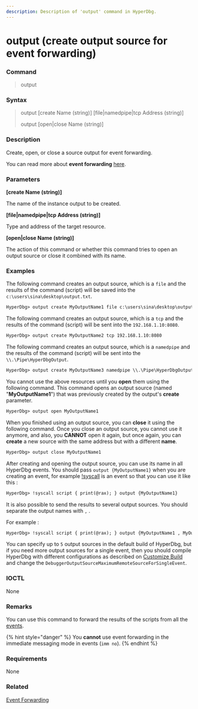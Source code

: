 ```yaml
---
description: Description of 'output' command in HyperDbg.
---
```


# output (create output source for event forwarding)

### Command

> output

### Syntax

> output \[create Name (string)] \[file|namedpipe|tcp Address (string)]&#x20;
>
> output \[open|close Name (string)]&#x20;

### Description

Create, open, or close a source output for event forwarding.

You can read more about **event forwarding** [here](https://docs.hyperdbg.org/tips-and-tricks/misc/event-forwarding).

### Parameters

**\[create Name (string)]**

The name of the instance output to be created.

**\[file|namedpipe|tcp Address (string)]**&#x20;

Type and address of the target resource.

**\[open|close Name (string)]**

The action of this command or whether this command tries to open an output source or close it combined with its name.

### Examples

The following command creates an output source, which is a `file` and the results of the command (script) will be saved into the `c:\users\sina\desktop\output.txt`.

```diff
HyperDbg> output create MyOutputName1 file c:\users\sina\desktop\output.txt
```

The following command creates an output source, which is a `tcp` and the results of the command (script) will be sent into the `192.168.1.10:8080`.

```diff
HyperDbg> output create MyOutputName2 tcp 192.168.1.10:8080
```

The following command creates an output source, which is a `namedpipe` and the results of the command (script) will be sent into the `\\.\Pipe\HyperDbgOutput`.

```diff
HyperDbg> output create MyOutputName3 namedpipe \\.\Pipe\HyperDbgOutput
```

You cannot use the above resources until you **open** them using the following command. This command opens an output source (named "**MyOutputName1**") that was previously created by the output's **create** parameter.

```diff
HyperDbg> output open MyOutputName1
```

When you finished using an output source, you can **close** it using the following command. Once you close an output source, you cannot use it anymore, and also, you **CANNOT** open it again, but once again, you can **create** a new source with the same address but with a different **name**.

```diff
HyperDbg> output close MyOutputName1
```

After creating and opening the output source, you can use its name in all HyperDbg events. You should pass `output {MyOutputName1}` when you are creating an event, for example [!syscall](https://docs.hyperdbg.org/commands/extension-commands/syscall) is an event so that you can use it like this :

```diff
HyperDbg> !syscall script { print(@rax); } output {MyOutputName1}
```

It is also possible to send the results to several output sources. You should separate the output names with `,` .

For example :

```diff
HyperDbg> !syscall script { print(@rax); } output {MyOutputName1 , MyOutputName2 , MyOutputName3}
```

You can specify up to `5` output sources in the default build of HyperDbg, but if you need more output sources for a single event, then you should compile HyperDbg with different configurations as described on [Customize Build](https://docs.hyperdbg.org/tips-and-tricks/misc/customize-build) and change the `DebuggerOutputSourceMaximumRemoteSourceForSingleEvent`.

### IOCTL

None

### Remarks

You can use this command to forward the results of the scripts from all the [events](https://docs.hyperdbg.org/design/debugger-internals/events).

{% hint style="danger" %}
You **cannot** use event forwarding in the immediate messaging mode in events (`imm no`).
{% endhint %}

### Requirements

None

### Related

[Event Forwarding](https://docs.hyperdbg.org/tips-and-tricks/misc/event-forwarding)
